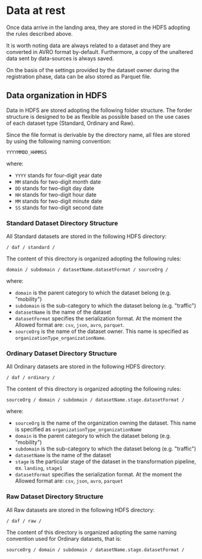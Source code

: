 # Data at rest

Once data arrive in the landing area, they are stored in the HDFS adopting the rules described above.

It is worth noting data are always related to a dataset and they are converted in AVRO format by-default. Furthermore, a copy of the unaltered data sent by data-sources is always saved.

On the basis of the settings provided by the dataset owner during the registration phase, data can be also stored as Parquet file.

## Data organization in HDFS

Data in HDFS are stored adopting the following folder structure.
The forder structure is designed to be as flexible as possible based on the use cases of each dataset type (Standard, Ordinary and Raw).

Since the file format is derivable by the directory name, all files are stored by using the following naming convention:

` YYYYMMDD_HHMMSS `

where:

- `YYYY` stands for four-digit year date
- `MM` stands for two-digit month date
- `DD` stands for two-digit day date
- `HH` stands for two-digit hour date
- `MM` stands for two-digit minute date
- `SS` stands for two-digit second date

### Standard Dataset Directory Structure

All Standard datasets are stored in the following HDFS directory:

`/ daf / standard / `

The content of this directory is organized adopting the following rules:

` domain / subdomain / datasetName.datasetFormat / sourceOrg / `

where:

- `domain` is the parent category to which the dataset belong (e.g. "mobility")
- `subdomain` is the sub-category to which the dataset belong (e.g. "traffic")
- `datasetName` is the name of the dataset
- `datasetFormat` specifies the serialization format. At the moment the Allowed format are: `csv`, `json`, `avro`, `parquet`.
- `sourceOrg` is the name of the dataset owner. This name is specified as `organizationType_organizationName`.



### Ordinary Dataset Directory Structure

All Ordinary datasets are stored in the following HDFS directory:

`/ daf / ordinary / `

The content of this directory is organized adopting the following rules:

` sourceOrg / domain / subdomain / datasetName.stage.datasetFormat / `

where:

- `sourceOrg` is the name of the organization owning the dataset. This name is specified as `organizationType_organizationName`
- `domain` is the parent category to which the dataset belong (e.g. "mobility")
- `subdomain` is the sub-category to which the dataset belong (e.g. "traffic")
- `datasetName` is the name of the dataset
- `stage` is the particular stage of the dataset in the transformation pipeline, ex. `landing`, `stage1`
- `datasetFormat` specifies the serialization format. At the moment the Allowed format are: `csv`, `json`, `avro`, `parquet`


### Raw Dataset Directory Structure

All Raw datasets are stored in the following HDFS directory:

`/ daf / raw / `

The content of this directory is organized adopting the same naming convention used for Ordinary datasets, that is:

` sourceOrg / domain / subdomain / datasetName.stage.datasetFormat / `
